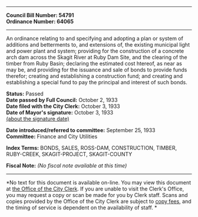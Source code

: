 * * * * *  
  
**Council Bill Number: [](#h0)[](#h2)54791**   
**Ordinance Number: 64065**  
  
* * * * *  
  
An ordinance relating to and specifying and adopting a plan or system of additions and betterments to, and extensions of, the existing municipal light and power plant and system; providing for the construction of a concrete arch dam across the Skagit River at Ruby Dam Site, and the clearing of the timber from Ruby Basin; declaring the estimated cost htereof, as near as may be, and providing for the issuance and sale of bonds to provide funds therefor; creating and establishing a construction fund; and creating and establishing a special fund to pay the principal and interest of such bonds.  
  
**Status:** Passed   
**Date passed by Full Council:** October 2, 1933   
**Date filed with the City Clerk:** October 3, 1933   
**Date of Mayor's signature:** October 3, 1933   
[(about the signature date)](/~public/approvaldate.htm)   
  
  
**Date introduced/referred to committee:** September 25, 1933   
**Committee:** Finance and City Utilities   
  
**Index Terms:** BONDS, SALES, ROSS-DAM, CONSTRUCTION, TIMBER, RUBY-CREEK, SKAGIT-PROJECT, SKAGIT-COUNTY  
  
**Fiscal Note:** *(No fiscal note available at this time)*  
  
* * * * *  
  
*No text for this document is available on-line. You may view this document at [the Office of the City Clerk](http://www.seattle.gov/leg/clerk/contactUs.htm). If you are unable to visit the Clerk's Office, you may request a copy or scan be made for you by Clerk staff. Scans and copies provided by the Office of the City Clerk are subject to [copy fees](http://clerk.seattle.gov/~public/clerkfees.htm), and the timing of service is dependent on the availability of staff. *  
  
  
